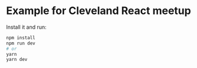 # Example for Cleveland React meetup

Install it and run:

```bash
npm install
npm run dev
# or
yarn
yarn dev
```
